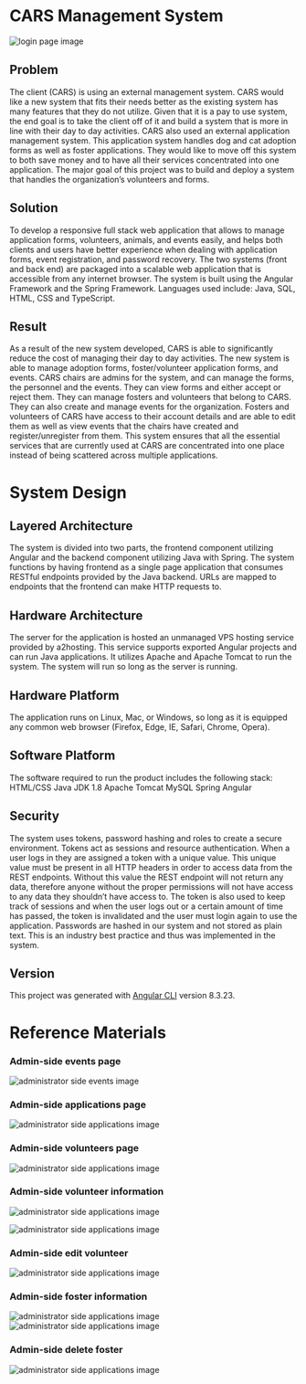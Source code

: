 # CARS Management System
![login page image](images/Login-Page-1.1.jpg)

  ## Problem
The client (CARS) is using an external management system. CARS would like a new system that fits their needs better as the existing system has many features that they do not utilize. Given that it is a pay to use system, the end goal is to take the client off of it and build a system that is more in line with their day to day activities. 
CARS also used an external application management system. This application system handles dog and cat adoption forms as well as foster applications. They would like to move off this system to both save money and to have all their services concentrated into one application. 
The major goal of this project was to build and deploy a system that handles the organization’s volunteers and forms.

  ## Solution
To develop a responsive full stack web application that allows to manage application forms, volunteers, animals, and events easily, and helps both clients and users have better experience when dealing with application forms, event registration, and password recovery.
The two systems (front and back end) are packaged into a scalable web application that is accessible from any internet browser. The system is built using the Angular Framework and the Spring Framework. Languages used include: Java, SQL, HTML, CSS and TypeScript.
  
  ## Result
As a result of the new system developed, CARS is able to significantly reduce the cost of managing their day to day activities. The new system is able to manage adoption forms, foster/volunteer application forms, and events. CARS chairs are admins for the system, and can manage the forms, the personnel and the events. They can view forms and either accept or reject them. They can manage fosters and volunteers that belong to CARS. They can also create and manage events for the organization. Fosters and volunteers of CARS have access to their account details and are able to edit them as well as view events that the chairs have created and register/unregister from them. This system ensures that all the essential services that are currently used at CARS are concentrated into one place instead of being scattered across multiple applications. 

# System Design

## Layered Architecture
The system is divided into two parts, the frontend component utilizing Angular and the backend component utilizing Java with Spring. The system functions by having frontend as a single page application that consumes RESTful endpoints provided by the Java backend. URLs are mapped to endpoints that the frontend can make HTTP requests to. 

## Hardware Architecture
The server for the application is hosted an unmanaged VPS hosting service provided by a2hosting. This service supports exported Angular projects and can run Java applications. It utilizes Apache and Apache Tomcat to run the system. The system will run so long as the server is running.

## Hardware Platform
The application runs on Linux, Mac, or Windows, so long as it is equipped any common web browser (Firefox, Edge, IE, Safari, Chrome, Opera).

## Software Platform
The software required to run the product includes the following stack:
HTML/CSS
Java JDK 1.8
Apache Tomcat
MySQL
Spring
Angular

## Security
The system uses tokens, password hashing and roles to create a secure environment. Tokens act as sessions and resource authentication. When a user logs in they are assigned a token with a unique value. This unique value must be present in all HTTP headers in order to access data from the REST endpoints. Without this value the REST endpoint will not return any data, therefore anyone without the proper permissions will not have access to any data they shouldn’t have access to. The token is also used to keep track of sessions and when the user logs out or a certain amount of time has passed, the token is invalidated and the user must login again to use the application. Passwords are hashed in our system and not stored as plain text. This is an industry best practice and thus was implemented in the system.


## Version

This project was generated with [Angular CLI](https://github.com/angular/angular-cli) version 8.3.23.

# Reference Materials
### Admin-side events page
![administrator side events image](images/Admin-Side-Events.jpg)

### Admin-side applications page
![administrator side applications image](images/Admin-Side-Applications.jpg)

### Admin-side volunteers page
![administrator side applications image](images/Admin-Side-Volunteers.jpg)

### Admin-side volunteer information
![administrator side applications image](images/Admin-Side-Volunteer-Information-Page-Top.jpg)

![administrator side applications image](images/Admin-Side-Volunteer-Information-Page-Bottom.jpg)

### Admin-side edit volunteer
![administrator side applications image](images/Admin-Side-Volunteer-Edit.jpg)

### Admin-side foster information
![administrator side applications image](images/Admin-Side-Foster-Information.jpg)
![administrator side applications image](images/Admin-Side-Foster-Information-Page-Bottom.jpg)

### Admin-side delete foster
![administrator side applications image](images/Admin-Side-Delete-Foster.jpg)

